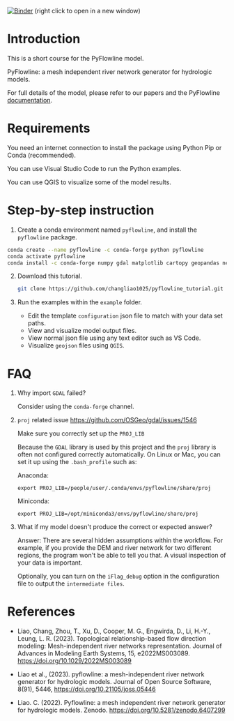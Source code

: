 [![Binder](https://mybinder.org/badge_logo.svg)](https://mybinder.org/v2/gh/changliao1025/pyflowline_tutorial/HEAD?labpath=notebooks%2Fyukon%2Fdggrid_example.ipynb) (right click to open in a new window)

# Introduction

This is a short course for the PyFlowline model.

PyFlowline: a mesh independent river network generator for hydrologic models.

For full details of the model, please refer to our papers and the PyFlowline [documentation](https://pyflowline.readthedocs.io/).

# Requirements

You need an internet connection to install the package using Python Pip or Conda (recommended).

You can use Visual Studio Code to run the Python examples.

You can use QGIS to visualize some of the model results.

# Step-by-step instruction

1. Create a conda environment named `pyflowline`, and install the `pyflowline` package.

  ```bash
  conda create --name pyflowline -c conda-forge python pyflowline
  conda activate pyflowline
  conda install -c conda-forge numpy gdal matplotlib cartopy geopandas netCDF4
  ```

2. Download this tutorial.

   ```bash
   git clone https://github.com/changliao1025/pyflowline_tutorial.git
   ```

3. Run the examples within the `example` folder.

   - Edit the template `configuration` json file to match with your data set paths.
   - View and visualize model output files.
   - View normal json file using any text editor such as VS Code.
   - Visualize `geojson` files using `QGIS`.

# FAQ

1. Why import `GDAL` failed?

   Consider using the `conda-forge` channel.

2. `proj` related issue https://github.com/OSGeo/gdal/issues/1546

   Make sure you correctly set up the `PROJ_LIB`

   Because the `GDAL` library is used by this project and the `proj` library is often not configured correctly automatically.
   On Linux or Mac, you can set it up using the `.bash_profile` such as:

   Anaconda:

   `export PROJ_LIB=/people/user/.conda/envs/pyflowline/share/proj`

   Miniconda:

   `export PROJ_LIB=/opt/miniconda3/envs/pyflowline/share/proj`

3. What if my model doesn't produce the correct or expected answer?

   Answer: There are several hidden assumptions within the workflow. For example, if you provide the DEM and river network for two different regions, the program won't be able to tell you that. A visual inspection of your data is important.

   Optionally, you can turn on the `iFlag_debug` option in the configuration file to output the `intermediate files`.

# References

* Liao, Chang, Zhou, T., Xu, D., Cooper, M. G., Engwirda, D., Li, H.-Y., Leung, L. R. (2023). Topological relationship-based flow direction modeling: Mesh-independent river networks representation. Journal of Advances in Modeling Earth Systems, 15, e2022MS003089. https://doi.org/10.1029/2022MS003089

* Liao et al., (2023). pyflowline: a mesh-independent river network generator for hydrologic models. Journal of Open Source Software, 8(91), 5446, https://doi.org/10.21105/joss.05446

* Liao. C. (2022). Pyflowline: a mesh independent river network generator for hydrologic models. Zenodo. https://doi.org/10.5281/zenodo.6407299

